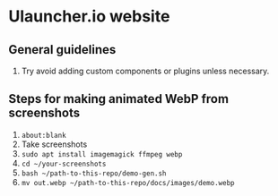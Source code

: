# Ulauncher.io website

## General guidelines

1. Try avoid adding custom components or plugins unless necessary.


## Steps for making animated WebP from screenshots

1. `about:blank`
3. Take screenshots
4. `sudo apt install imagemagick ffmpeg webp`
5. `cd ~/your-screenshots`
6. `bash ~/path-to-this-repo/demo-gen.sh`
7. `mv out.webp ~/path-to-this-repo/docs/images/demo.webp`

